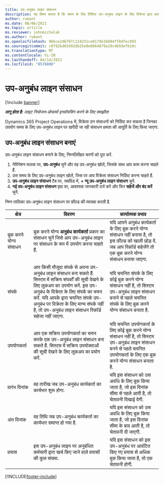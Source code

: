 ```yaml
---
title: उप-अनुबंध लाइन संसाधन
description: यह विषय बताता है कि समय के लिए विशिष्ट उप-अनुबंध लाइन के लिए विक्रेता द्वारा प्रदान किए गए समर्पित संसाधनों को कैसे निर्दिष्ट किया जाए.
author: rumant
ms.date: 08/06/2021
ms.topic: article
ms.reviewer: johnmichalak
ms.author: rumant
ms.openlocfilehash: 96bce2d6797c124331ce0174b16804ff8dfec993
ms.sourcegitcommit: c0792bd65d92db25e0e8864879a19c4b93efb10c
ms.translationtype: MT
ms.contentlocale: hi-IN
ms.lasthandoff: 04/14/2022
ms.locfileid: "8576088"
---
```

# <a name="subcontract-line-resources"></a>उप-अनुबंध लाइन संसाधन

[!include [banner](../../includes/dataverse-preview.md)]

_**लागू होता है:** लाइट नियोजन-प्रोफार्मा इनवॉयसिंग करने के लिए समझौता_

Dynamics 365 Project Operations में, विक्रेता उन संसाधनों को निर्दिष्ट कर सकता है जिनका उपयोग समय के लिए उप-अनुबंध लाइन पर खरीदी जा रही संसाधन क्षमता की आपूर्ति के लिए किया जाएगा.

## <a name="create-subcontract-line-resources"></a>उप-अनुबंध लाइन संसाधन बनाएं

उप-अनुबंध लाइन संसाधन बनाने के लिए, निम्नलिखित चरणों को पूरा करें.

1. नेविगेशन फलक पर, **उप-अनुबंध** चुनें और वह उप-अनुबंध खोलें, जिसके साथ आप काम करना चाहते हैं.
2. उस समय के लिए उप-अनुबंध लाइन खोलें, जिस पर आप विक्रेता संसाधन निर्दिष्ट करना चाहते हैं.
3. **उप-अनुबंध लाइन संसाधन** टैब पर, सबग्रिड में, **+ न्यू उप-अनुबंध लाइन संसाधन** चुनें.
4. **नई उप-अनुबंध लाइन संसाधन** पृष्ठ पर, आवश्यक जानकारी दर्ज करें और फिर **सहेजें और बंद करें** चुनें.

निम्न तालिका उप-अनुबंध लाइन संसाधन पर फ़ील्ड की व्याख्या करती है.

| क्षेत्र | विवरण | कार्यात्मक प्रभाव |
| ----- | ----------- | ----------------- |
| बुक करने योग्य संसाधन | बुक करने योग्य **अनुबंध कार्यकर्ता** प्रकार का संसाधन चुनें जिसे आप उप-अनुबंध लाइन पर संसाधन के रूप में उपयोग करना चाहते हैं.| यदि आपने अनुबंध कार्यकर्ता के लिए बुक करने योग्य संसाधन नहीं बनाया है, तो इस फ़ील्ड को खाली छोड़ दें. जब आप रिकॉर्ड सहेजेंगे तो एक बुक करने योग्य संसाधन बनाया जाएगा.  |
| संपर्क | आप किसी मौजूदा संपर्क से अपना उप-अनुबंध लाइन संसाधन बना सकते हैं. सिस्टम में सक्रिय संपर्कों की सूची देखने के लिए लुकअप का उपयोग करें. इस उप-अनुबंध के विक्रेता के लिए संपर्क का चयन करें. यदि आपके द्वारा चयनित संपर्क उप-अनुबंध पर विक्रेता के लिए मान्य संपर्क नहीं है, तो उप-अनुबंध लाइन संसाधन रिकॉर्ड सहेजा नहीं जाएगा.| यदि चयनित संपर्क के लिए कोई बुक करने योग्य संसाधन नहीं है, तो सिस्टम उप-अनुबंध लाइन संसाधन बनाने से पहले चयनित संपर्क के लिए बुक करने योग्य संसाधन बनाता है. |
| उपयोगकर्ता | आप एक सक्रिय उपयोगकर्ता का चयन करके एक उप-अनुबंध लाइन संसाधन बना सकते हैं. सिस्टम में सक्रिय उपयोक्ताओं की सूची देखने के लिए लुकअप का प्रयोग करें.| यदि चयनित उपयोगकर्ता के लिए कोई बुक करने योग्य संसाधन नहीं है, तो सिस्टम उप-अनुबंध लाइन संसाधन बनने से पहले चयनित उपयोगकर्ता के लिए एक बुक करने योग्य संसाधन बनाता है. |
| प्रारंभ दिनांक | वह तारीख जब उप-अनुबंध कार्यकर्ता का कार्यभार शुरू होगा.| यदि इस संसाधन को उस अवधि के लिए बुक किया जाता है, जो इस दिनांक सीमा से पहले आती है, तो चेतावनी दिखाई देगी. |
| अंत दिनांक | वह तिथि जब उप-अनुबंध कार्यकर्ता का कार्यभार समाप्त हो गया है.| यदि इस संसाधन को उस अवधि के लिए बुक किया जाता है, जो इस दिनांक सीमा के बाद आती है, तो चेतावनी दी जाएगी. |
| प्रयास | इस उप-अनुबंध लाइन पर अनुबंधित कर्मचारी द्वारा खर्च किए जाने वाले प्रयासों की कुल संख्या.| यदि इस संसाधन को इस उप-अनुबंध पर आवंटित किए गए प्रयास से अधिक बुक किया जाता है, तो एक चेतावनी होगी. |


[!INCLUDE[footer-include](../../includes/footer-banner.md)]
